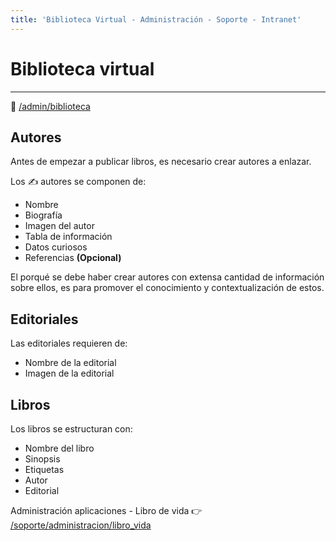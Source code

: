 ```yaml
---
title: 'Biblioteca Virtual - Administración - Soporte - Intranet'
---
```

# Biblioteca virtual
* * *

🔗 [/admin/biblioteca](/admin/biblioteca)

## Autores
Antes de empezar a publicar libros, es necesario crear autores a enlazar.

Los ✍ autores se componen de:

- Nombre
- Biografía
- Imagen del autor
- Tabla de información
- Datos curiosos
- Referencias **(Opcional)**

El porqué se debe haber crear autores con extensa cantidad de información sobre ellos, es para
promover el conocimiento y contextualización de estos.

## Editoriales

Las editoriales requieren de:

- Nombre de la editorial
- Imagen de la editorial

## Libros

Los libros se estructuran con:

- Nombre del libro
- Sinopsis
- Etiquetas
- Autor
- Editorial

Administración aplicaciones - Libro de vida 👉 [/soporte/administracion/libro_vida](/soporte/administracion/libro_vida)
